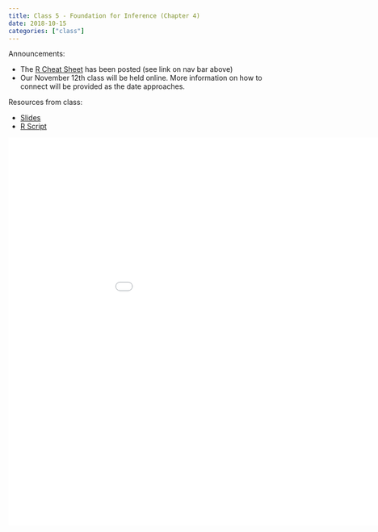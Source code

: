 ```yaml
---
title: Class 5 - Foundation for Inference (Chapter 4)
date: 2018-10-15
categories: ["class"]
---
```


Announcements:

* The [R Cheat Sheet](/cheat_sheet) has been posted (see link on nav bar above)
* Our November 12th class will be held online. More information on how to connect will be provided as the date approaches.

Resources from class:

* [Slides](/slides/2018-10-15-Foundation_for_Inference.html)
* [R Script](https://raw.githubusercontent.com/jbryer/CRJ504Fall2018/master/R/2018-10-15.R)

<!--more-->

<iframe src="/slides/2018-10-15-Foundation_for_Inference.html#1" width="1024px" height="768px"  frameborder="0" allowfullscreen>
</iframe>
